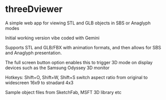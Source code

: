 # threeDviewer

A simple web app for viewing STL and GLB objects in SBS or Anaglyph modes

Initial working version vibe coded with Gemini

Supports STL and GLB/FBX with animation formats, and then allows for SBS and Anaglyph presentation. 

The full screen button option enables this to trigger 3D mode on display devices such as the Samsung Odyssey 3D monitor

Hotkeys: Shift+O, Shift+W, Shift+S  switch aspect ratio from original to widescreen 16x9 to stnadard 4x3

Sample object files from SketchFab, MSFT 3D library etc
